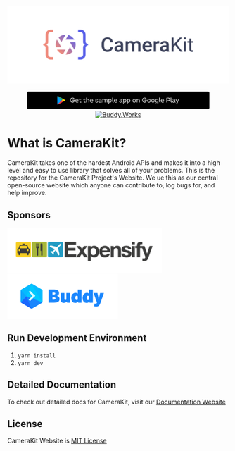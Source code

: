 <p align="center">
    <a href="https://camerakit.website" target="_blank">
        <img alt='CameraKit Header' src='.repo/gh-readme-header.svg' />
    </a>
</p>

<p align="center">
    <a href="https://play.google.com/store/apps/details?id=com.camerakit.demo&hl=en" target="_blank">
        <img alt='CameraKit Header' height="42px" src='.repo/gh-readme-app.svg'/>
    </a>
    <a href="https://buddy.works/" target="_blank">
        <img alt='Buddy.Works' height="42px" src='https://assets.buddy.works/automated-dark.svg'/>
    </a>
</p>

# What is CameraKit?

CameraKit takes one of the hardest Android APIs and makes it into a high level and easy to use library that solves all of your problems. This is the repository for the CameraKit Project's Website. We ue this as our central open-source website which anyone can contribute to, log bugs for, and help improve.


## Sponsors

<a href="https://www.expensify.com/"><img src=".repo/gh-readme-expensify.png"></a>
<a href="https://www.buddy.works/"><img src=".repo/gh-readme-buddyworks.png"></a>

## Run Development Environment

1. `yarn install`
2. `yarn dev`

## Detailed Documentation

To check out detailed docs for CameraKit, visit our [Documentation Website](http://docs.camerakit.website)

## License

CameraKit Website is [MIT License](https://github.com/CameraKit/CameraKit-Android/blob/master/LICENSE)

